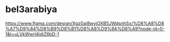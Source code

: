 # bel3arabiya
https://www.figma.com/design/Xgz0ai8wyjOXB5JWdsnhSx/%D8%A8%D8%A7%D9%84%D8%B9%D8%B1%D8%A8%D9%8A%D8%A9?node-id=0-1&t=uLVkWwrl4idjZ6bD-1
